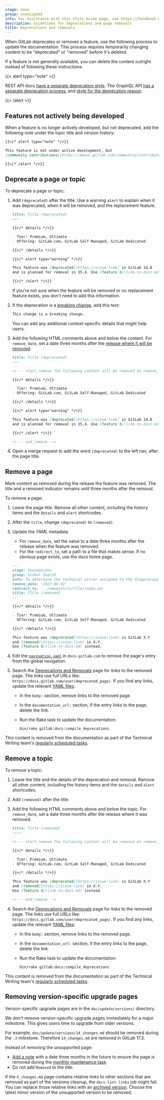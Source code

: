 ```yaml
---
stage: none
group: unassigned
info: For assistance with this Style Guide page, see https://handbook.gitlab.com/handbook/product/ux/technical-writing/#assignments-to-other-projects-and-subjects.
description: Guidelines for deprecations and page removals
title: Deprecations and removals
---
```


When GitLab deprecates or removes a feature, use the following process to update the documentation.
This process requires temporarily changing content to be "deprecated" or "removed" before it's deleted.

If a feature is not generally available, you can delete the content outright instead of following these instructions.

{{< alert type="note" >}}

REST API docs [have a separate deprecation style](../restful_api_styleguide.md#deprecations).
The GraphQL API [has a separate deprecation process](../../../api/graphql/_index.md#deprecation-and-removal-process),
and [style for the deprecation reason](../../api_graphql_styleguide.md#deprecation-reason-style-guide).

{{< /alert >}}

## Features not actively being developed

When a feature is no longer actively developed, but not deprecated, add the following note under
the topic title and version history:

```markdown
{{</* alert type="note" */>}}

This feature is not under active development, but
[community contributions](https://about.gitlab.com/community/contribute/) are welcome.

{{</* /alert */>}}
```

## Deprecate a page or topic

To deprecate a page or topic:

1. Add `(deprecated)` after the title. Use a warning `alert` to explain when it was deprecated,
   when it will be removed, and the replacement feature.

   ```markdown
   title: Title (deprecated)
   ---

   {{</* details */>}}

   - Tier: Premium, Ultimate
   - Offering: GitLab.com, GitLab Self-Managed, GitLab Dedicated

   {{</* /details */>}}

   {{</* alert type="warning" */>}}

   This feature was [deprecated](https://issue-link) in GitLab 14.8
   and is planned for removal in 15.4. Use [feature X](link-to-docs.md) instead.

   {{</* /alert */>}}
   ```

   If you're not sure when the feature will be removed or no
   replacement feature exists, you don't need to add this information.

1. If the deprecation is a [breaking change](../../../update/terminology.md#breaking-change), add this text:

   ```markdown
   This change is a breaking change.
   ```

   You can add any additional context-specific details that might help users.

1. Add the following HTML comments above and below the content. For `remove_date`,
   set a date three months after the [release where it will be removed](https://about.gitlab.com/releases/).

   ```markdown
   title: Title (deprecated)
   ---

   <!--- start_remove The following content will be removed on remove_date: 'YYYY-MM-DD' -->

   {{</* details */>}}

   - Tier: Premium, Ultimate
   - Offering: GitLab.com, GitLab Self-Managed, GitLab Dedicated

   {{</* /details */>}}

   {{</* alert type="warning" */>}}

   This feature was [deprecated](https://issue-link) in GitLab 14.8
   and is planned for removal in 15.4. Use [feature X](link-to-docs.md) instead.

   {{</* /alert */>}}

   <!--- end_remove -->
   ```

1. Open a merge request to add the word `(deprecated)` to the left nav, after the page title.

## Remove a page

Mark content as removed during the release the feature was removed.
The title and a removed indicator remains until three months after the removal.

To remove a page:

1. Leave the page title. Remove all other content, including the history items and the `details` and `alert` shortcodes.
1. After the `title`, change `(deprecated)` to `(removed)`.
1. Update the YAML metadata:
   - For `remove_date`, set the value to a date three months after
     the release when the feature was removed.
   - For the `redirect_to`, set a path to a file that makes sense. If no obvious
     page exists, use the docs home page.

   ```markdown
   ---
   stage: Foundations
   group: Global Search
   info: To determine the technical writer assigned to the Stage/Group associated with this page, see https://handbook.gitlab.com/handbook/product/ux/technical-writing/#assignments
   remove_date: '2022-08-02'
   redirect_to: '../newpath/to/file/index.md'
   title: Title (removed)
   ---

   {{</* details */>}}

   - Tier: Premium, Ultimate
   - Offering: GitLab.com, GitLab Self-Managed, GitLab Dedicated

   {{</* /details */>}}

   This feature was [deprecated](https://issue-link) in GitLab X.Y
   and [removed](https://issue-link) in X.Y.
   Use [feature X](link-to-docs.md) instead.
   ```

1. Edit the [`navigation.yaml`](https://gitlab.com/gitlab-org/technical-writing/docs-gitlab-com/-/blob/main/data/en-us/navigation.yaml) in `docs-gitlab-com`
   to remove the page's entry from the global navigation.
1. Search the [Deprecations and Removals](../../../update/deprecations.md) page for
   links to the removed page. The links use full URLs like: `https://docs.gitlab.com/user/deprecated_page/`.
   If you find any links, update the relevant [YAML files](https://gitlab.com/gitlab-org/gitlab/-/tree/master/data/deprecations):

   - In the `body:` section, remove links to the removed page.
   - In the `documentation_url:` section, if the entry links to the page, delete the link.
   - Run the Rake task to update the documentation:

     ```shell
     bin/rake gitlab:docs:compile_deprecations
     ```

This content is removed from the documentation as part of the Technical Writing team's
[regularly scheduled tasks](https://handbook.gitlab.com/handbook/product/ux/technical-writing/#regularly-scheduled-tasks).

## Remove a topic

To remove a topic:

1. Leave the title and the details of the deprecation and removal. Remove all other content,
   including the history items and the `details` and `alert` shortcodes.
1. Add `(removed)` after the title.
1. Add the following HTML comments above and below the topic.
   For `remove_date`, set a date three months after the release where it was removed.

   ```markdown
   title: Title (removed)
   ----

   <!--- start_remove The following content will be removed on remove_date: 'YYYY-MM-DD' -->

   {{</* details */>}}

   - Tier: Premium, Ultimate
   - Offering: GitLab.com, GitLab Self-Managed, GitLab Dedicated

   {{</* /details */>}}

   This feature was [deprecated](https://issue-link) in GitLab X.Y
   and [removed](https://issue-link) in X.Y.
   Use [feature X](link-to-docs.md) instead.

   <!--- end_remove -->
   ```

1. Search the [Deprecations and Removals](../../../update/deprecations.md) page for
   links to the removed page. The links use full URLs like: `https://docs.gitlab.com/user/deprecated_page/`.
   If you find any links, update the relevant [YAML files](https://gitlab.com/gitlab-org/gitlab/-/tree/master/data/deprecations):

   - In the `body:` section, remove links to the removed page.
   - In the `documentation_url:` section, if the entry links to the page, delete the link.
   - Run the Rake task to update the documentation:

     ```shell
     bin/rake gitlab:docs:compile_deprecations
     ```

This content is removed from the documentation as part of the Technical Writing team's
[regularly scheduled tasks](https://handbook.gitlab.com/handbook/product/ux/technical-writing/#regularly-scheduled-tasks).

## Removing version-specific upgrade pages

Version-specific upgrade pages are in the `doc/update/versions/` directory.

We don't remove version-specific upgrade pages immediately for a major milestone. This gives
users time to upgrade from older versions.

For example, `doc/update/versions/14_changes.md` should
be removed during the `.3` milestone. Therefore `14_changes.md` are
removed in GitLab 17.3.

Instead of removing the unsupported page:

- [Add a note](#remove-a-topic) with a date three months
in the future to ensure the page is removed during the
[monthly maintenance task](https://handbook.gitlab.com/handbook/product/ux/technical-writing/#regularly-scheduled-tasks).
- Do not add `Removed` to the title.

If the `X_changes.md` page contains relative links to other sections
that are removed as part of the versions cleanup, the `docs-lint links`
job might fail. You can replace those relative links with an [archived version](https://archives.docs.gitlab.com).
Choose the latest minor version of the unsupported version to be removed.
